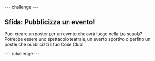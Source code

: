 --- challenge ---
## Sfida: Pubblicizza un evento! 
Puoi creare un poster per un evento che avrà luogo nella tua scuola? Potrebbe essere uno spettacolo teatrale, un evento sportivo o perfino un poster che pubblicizzi il tuo Code Club!




--- /challenge ---